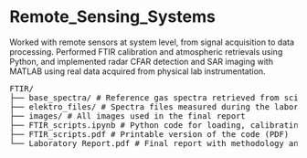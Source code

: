 # Remote_Sensing_Systems
Worked with remote sensors at system level, from signal acquisition to data processing. Performed FTIR calibration and atmospheric retrievals using Python, and implemented radar CFAR detection and SAR imaging with MATLAB using real data acquired from physical lab instrumentation.

<pre>
FTIR/
├── base_spectra/ # Reference gas spectra retrieved from scientific databases
├── elektro_files/ # Spectra files measured during the laboratory session
├── images/ # All images used in the final report
├── FTIR_scripts.ipynb # Python code for loading, calibrating and analyzing the spectra
├── FTIR_scripts.pdf # Printable version of the code (PDF)
└── Laboratory_Report.pdf # Final report with methodology and results
</pre>
